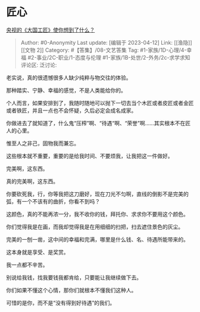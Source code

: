 # 匠心
[央视的《大国工匠》使你想到了什么？](https://www.zhihu.com/question/51149789/answer/2979382224)

> Author: #0-Anonymity
> Last update: [编辑于 2023-04-12]
> Link: [[渔隐]] [[文物 2]]
> Category: #【答集】/08-文艺答集
> Tag: #1-家族/1D-心理/4-幸福 #2-事业/2C-职业/1-态度与伦理 #1-家族/1B-处世/2-外务/2c-求学求知
> 评论区:
> 泛讨论:

老实说，真的很遗憾很多人缺少纯粹与物交往的体验。

那种踏实、宁静、幸福的感觉，不是人类能给你的。

个人而言，如果安排到了，我随时随地可以抛下一切去当个木匠或者皮匠或者金匠或者铁匠，并且一点也不会怀疑，久后必定会成名成家。

你做进去了就知道了，什么鬼“压榨”啊、“待遇“啊、“荣誉”啊……其实根本不在匠人的心里。

惟至人之非己，固物我而兼忘。

这些根本就不重要，重要的是给我时间、不要烦我，让我把这一件做好。

完美啊，这东西。

真的完美啊，这东西。

你要砍死我，行，你等我把这刀磨好，现在刀光不匀啊，直线的倒影不是完美的弧，有一个不该有的曲折，你看不到吗？

这颜色，真的不能再浓一分，我不收你的钱，拜托你、求求你不要用这个颜色。

你们觉得我是在画，而我却觉得我是在用细细的扫把，扫去遮住景色的灰尘。

完美的一刨一凿，这中间的幸福和完满，哪里是什么钱、名、待遇所能带来的。

这本身就是享受、是奖赏。

我一点都不辛苦。

别说给我钱，找我要钱我都肯给，只要能让我继续做下去。

你们如果不懂这个心情，那你们就根本不懂我们这种人。

可惜的是你，而不是“没有得到好待遇”的我们。
